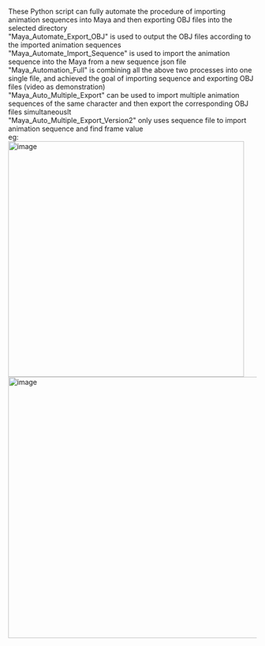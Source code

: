 These Python script can fully automate the procedure of importing animation sequences into Maya and then exporting OBJ files into the selected directory  
"Maya_Automate_Export_OBJ" is used to output the OBJ files according to the imported animation sequences  
"Maya_Automate_Import_Sequence" is used to import the animation sequence into the Maya from a new sequence json file  
"Maya_Automation_Full" is combining all the above two processes into one single file, and achieved the goal of importing sequence and exporting OBJ files  (video as demonstration)  
"Maya_Auto_Multiple_Export" can be used to import multiple animation sequences of the same character and then export the corresponding OBJ files simultaneouslt  
"Maya_Auto_Multiple_Export_Version2" only uses sequence file to import animation sequence and find frame value  
eg:  
<img width="478" alt="image" src="https://github.com/JerryTseee/Maya_Auto_Export_OBJ/assets/126223772/49130552-05fd-41c2-b379-d6d39de9e08a">  
<img width="530" alt="image" src="https://github.com/JerryTseee/Maya_Auto_Export_OBJ/assets/126223772/8e7c79c5-7720-4d7f-80db-439236f0ae18">
